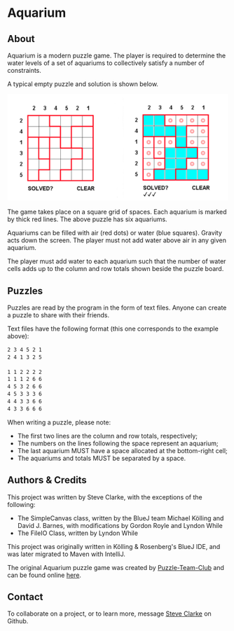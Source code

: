 # Aquarium

## About
Aquarium is a modern puzzle game. 
The player is required to determine the water levels of a set of aquariums to
collectively satisfy a number of constraints.

A typical empty puzzle and solution is shown below.

![example](https://raw.githubusercontent.com/steve-clarke/aquarium-game/master/src/main/resources/solutions/Example.png)

The game takes place on a square grid of spaces.
Each aquarium is marked by thick red lines. The above puzzle has six aquariums.

Aquariums can be filled with air (red dots) or water (blue squares).
Gravity acts down the screen. The player must not add water above air in any given aquarium.

The player must add water to each aquarium such that the number of water cells adds up to the column and row totals shown beside the puzzle board.


## Puzzles
Puzzles are read by the program in the form of text files. Anyone can create a puzzle to share with their friends.

Text files have the following format (this one corresponds to the example above):

```bash
2 3 4 5 2 1
2 4 1 3 2 5

1 1 2 2 2 2
1 1 1 2 6 6
4 5 3 2 6 6
4 5 3 3 3 6
4 4 3 3 6 6
4 3 3 6 6 6
```

When writing a puzzle, please note:
 - The first two lines are the column and row totals, respectively;
 - The numbers on the lines following the space represent an aquarium;
 - The last aquarium MUST have a space allocated at the bottom-right cell;
 - The aquariums and totals MUST be separated by a space.


## Authors & Credits
This project was written by Steve Clarke, with the exceptions of the following:

 - The SimpleCanvas class, written by the BlueJ team Michael Kölling and David J. Barnes,
with modifications by Gordon Royle and Lyndon While
 - The FileIO Class, written by Lyndon While

This project was originally written in Kölling & Rosenberg's BlueJ IDE, and was later migrated to Maven with IntelliJ.

The original Aquarium puzzle game was created by [Puzzle-Team-Club](https://twitter.com/PuzzleTeamClub) and can be found online [here](https://www.puzzle-aquarium.com/).

## Contact
To collaborate on a project, or to learn more, message [Steve Clarke](https://github.com/steve-clarke) on Github.
